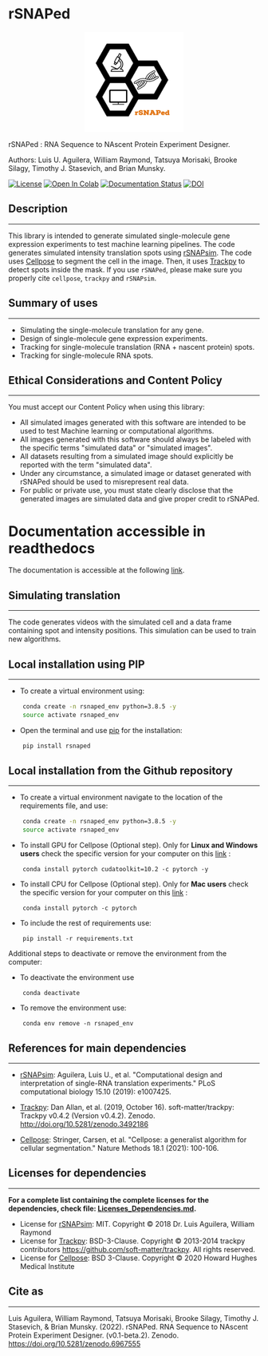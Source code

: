 # rSNAPed

<p align="center">
  <img src="./docs/images/logo/rSNAPed_Logo.png" width="200" />
</p>

rSNAPed : RNA Sequence to NAscent Protein Experiment Designer.

Authors: Luis U. Aguilera, William Raymond, Tatsuya Morisaki, Brooke Silagy, Timothy J. Stasevich, and  Brian Munsky.

[![License](https://img.shields.io/badge/License-BSD_3--Clause-blue.svg)](https://opensource.org/licenses/BSD-3-Clause)
[![Open In Colab](https://colab.research.google.com/assets/colab-badge.svg)](https://colab.research.google.com/drive/1ABxBfqsmDtv8dORBUhvFcg5Xqdy-OoaE?usp=sharing)
[![Documentation Status](https://readthedocs.org/projects/rsnaped/badge/?version=latest)](http://rsnaped.readthedocs.io/?badge=latest)
[![DOI](https://zenodo.org/badge/DOI/10.5281/zenodo.6967555.svg)](https://doi.org/10.5281/zenodo.6967555)


## Description
___

This library is intended to generate simulated single-molecule gene expression experiments to test machine learning pipelines. The code generates simulated intensity translation spots using [rSNAPsim](https://github.com/MunskyGroup/rSNAPsim). The code uses [Cellpose](https://github.com/MouseLand/cellpose) to segment the cell in the image. Then, it uses [Trackpy](http://soft-matter.github.io/trackpy/dev/index.html) to detect spots inside the mask. If you use `rSNAPed`, please make sure you properly cite `cellpose`, `trackpy` and `rSNAPsim`.

## Summary of uses
___

* Simulating the single-molecule translation for any gene.
* Design of single-molecule gene expression experiments.
* Tracking for single-molecule translation (RNA + nascent protein) spots.
* Tracking for single-molecule RNA spots.

## Ethical Considerations and Content Policy
___
You must accept our Content Policy when using this library: 

* All simulated images generated with this software are intended to be used to test Machine learning or computational algorithms. 
* All images generated with this software should always be labeled with the specific terms "simulated data" or "simulated images".
* All datasets resulting from a simulated image should explicitly be reported with the term "simulated data".
* Under any circumstance, a simulated image or dataset generated with rSNAPed should be used to misrepresent real data.
* For public or private use, you must state clearly disclose that the generated images are simulated data and give proper credit to rSNAPed. 

# Documentation accessible in readthedocs

The documentation is accessible at the following [link](https://rsnaped.readthedocs.io/en/latest/).


## Simulating translation
___

The code generates videos with the simulated cell and a data frame containing spot and intensity positions. This simulation can be used to train new algorithms.


## Local installation using PIP
___

* To create a virtual environment using:

```bash
    conda create -n rsnaped_env python=3.8.5 -y
    source activate rsnaped_env
```

* Open the terminal and use [pip](https://pip.pypa.io/en/stable/) for the installation:
```bash
    pip install rsnaped
```


## Local installation from the Github repository
___

* To create a virtual environment navigate to the location of the requirements file, and use:
```bash
    conda create -n rsnaped_env python=3.8.5 -y
    source activate rsnaped_env
```
* To install GPU for Cellpose (Optional step). Only for **Linux and Windows users** check the specific version for your computer on this [link]( https://pytorch.org/get-started/locally/) :
```
    conda install pytorch cudatoolkit=10.2 -c pytorch -y
```
* To install CPU for Cellpose (Optional step). Only for **Mac users** check the specific version for your computer on this [link]( https://pytorch.org/get-started/locally/) :
```
    conda install pytorch -c pytorch
```
* To include the rest of requirements use:
```
    pip install -r requirements.txt
```
Additional steps to deactivate or remove the environment from the computer:
* To deactivate the environment use
```
    conda deactivate
```
* To remove the environment use:
```
    conda env remove -n rsnaped_env
```


## References for main dependencies
___

- [rSNAPsim](https://github.com/MunskyGroup/rSNAPsim):
 Aguilera, Luis U., et al. "Computational design and interpretation of single-RNA translation experiments." PLoS computational biology 15.10 (2019): e1007425.

- [Trackpy](http://soft-matter.github.io/trackpy/dev/index.html):
 Dan Allan, et al. (2019, October 16). soft-matter/trackpy: Trackpy v0.4.2 (Version v0.4.2). Zenodo. http://doi.org/10.5281/zenodo.3492186

- [Cellpose](https://github.com/MouseLand/cellpose):
 Stringer, Carsen, et al. "Cellpose: a generalist algorithm for cellular segmentation." Nature Methods 18.1 (2021): 100-106.


## Licenses for dependencies
___

**For a complete list containing the complete licenses for the dependencies, check file:  [Licenses_Dependencies.md](https://github.com/MunskyGroup/rsnaped/blob/master/Licenses_Dependencies.md).**

- License for [rSNAPsim](https://github.com/MunskyGroup/rSNAPsim): MIT. Copyright © 2018 Dr. Luis Aguilera, William Raymond
- License for [Trackpy](http://soft-matter.github.io/trackpy/dev/index.html): BSD-3-Clause. Copyright © 2013-2014 trackpy contributors https://github.com/soft-matter/trackpy. All rights reserved.
- License for [Cellpose](https://github.com/MouseLand/cellpose): BSD 3-Clause. Copyright © 2020 Howard Hughes Medical Institute

## Cite as
___

Luis Aguilera, William Raymond, Tatsuya Morisaki, Brooke Silagy, Timothy J. Stasevich, & Brian Munsky. (2022). rSNAPed. RNA Sequence to NAscent Protein Experiment Designer. (v0.1-beta.2). Zenodo. https://doi.org/10.5281/zenodo.6967555